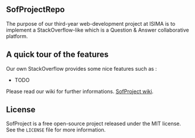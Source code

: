 ## SofProjectRepo ##

The purpose of our third-year web-development project at ISIMA is to implement a StackOverflow-like which is a Question & Answer collaborative platform.


## A quick tour of the features ##

Our own StackOverflow provides some nice features such as :

 - TODO

Please read our wiki for further informations. [SofProject wiki](https://github.com/flocheyv/SofProjectRepo/wiki/SofProject).


## License ##

SofProject is a free open-source project released under the MIT license. See the `LICENSE` file for more information.
